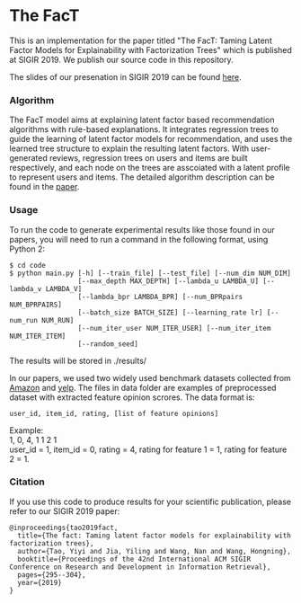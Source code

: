 # The FacT

This is an implementation for the paper titled "The FacT: Taming Latent Factor Models for Explainability with Factorization Trees" which is published at SIGIR 2019. We publish our source code in this repository.

The slides of our presenation in SIGIR 2019 can be found [here](http://www.cs.virginia.edu/~yj9xs/).

### Algorithm
The FacT model aims at explaining latent factor based recommendation algorithms with rule-based explanations. It integrates regression trees to guide the learning of latent factor models for recommendation, and uses the learned tree structure to explain the resulting latent factors. With user-generated reviews, regression trees on users and items are built respectively, and each node on the trees are asscoiated with a latent profile to represent users and items. The detailed algorithm description can be found in the [paper](https://arxiv.org/pdf/1906.02037.pdf).

### Usage
To run the code to generate experimental results like those found in our papers, you will need to run a command in the following format, using Python 2:
```
$ cd code
$ python main.py [-h] [--train_file] [--test_file] [--num_dim NUM_DIM]  
                 [--max_depth MAX_DEPTH] [--lambda_u LAMBDA_U] [--lambda_v LAMBDA_V]
                 [--lambda_bpr LAMBDA_BPR] [--num_BPRpairs NUM_BPRPAIRS]
                 [--batch_size BATCH_SIZE] [--learning_rate lr] [--num_run NUM_RUN]
                 [--num_iter_user NUM_ITER_USER] [--num_iter_item NUM_ITER_ITEM]
                 [--random_seed] 
```
The results will be stored in ./results/

In our papers, we used two widely used benchmark datasets collected from [Amazon](http://jmcauley.ucsd.edu/data/amazon) and [yelp](https://www.yelp.com/dataset). The files in data folder are examples of preprocessed dataset with extracted feature opinion scrores. The data format is:
```
user_id, item_id, rating, [list of feature opinions]
```
Example:  
1, 0, 4, 1 1 2 1  
user_id = 1, item_id = 0, rating = 4, rating for feature 1 = 1, rating for feature 2 = 1.

### Citation
If you use this code to produce results for your scientific publication, please refer to our SIGIR 2019 paper:
```
@inproceedings{tao2019fact,
  title={The fact: Taming latent factor models for explainability with factorization trees},
  author={Tao, Yiyi and Jia, Yiling and Wang, Nan and Wang, Hongning},
  booktitle={Proceedings of the 42nd International ACM SIGIR Conference on Research and Development in Information Retrieval},
  pages={295--304},
  year={2019}
}
```
